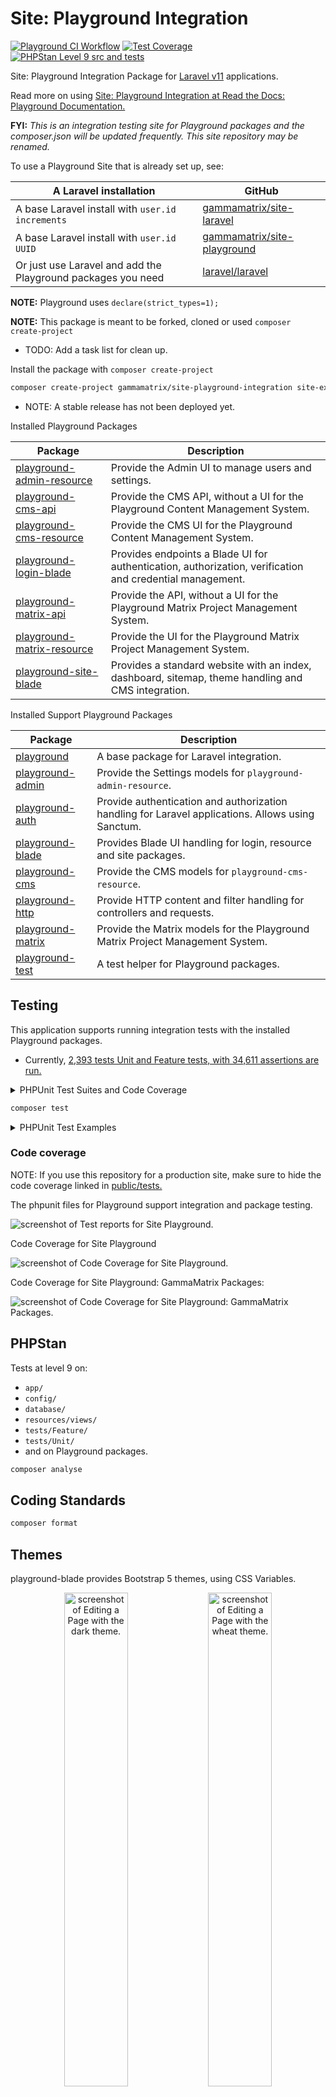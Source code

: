 # Site: Playground Integration

[![Playground CI Workflow](https://github.com/gammamatrix/site-playground-integration/actions/workflows/ci.yml/badge.svg?branch=develop)](https://raw.githubusercontent.com/gammamatrix/site-playground-integration/testing/develop/testdox.txt)
[![Test Coverage](https://img.shields.io/badge/coverage-%2087%25-brightgreen)]([tests](https://raw.githubusercontent.com/gammamatrix/site-playground-integration/testing/develop/testdox.txt))
[![PHPStan Level 9 src and tests](https://img.shields.io/badge/PHPStan-level%209-brightgreen)](.github/workflows/ci.yml#L120)
<!-- [![Playground on Packagist](https://img.shields.io/packagist/v/gammamatrix/site-playground-integration)](https://packagist.org/packages/gammamatrix/site-playground-integration) -->


Site: Playground Integration Package for [Laravel v11](https://laravel.com/docs/11.x) applications.

Read more on using [Site: Playground Integration at Read the Docs: Playground Documentation.](https://gammamatrix-playground.readthedocs.io/en/develop/applications/site-playground-integration.html)

**FYI:** *This is an integration testing site for Playground packages and the composer.json will be updated frequently. This site repository may be renamed.*

To use a Playground Site that is already set up, see:

| A Laravel installation | GitHub |
|------------------------|--------|
| A base Laravel install with `user.id increments` | [gammamatrix/site-laravel](https://github.com/gammamatrix/site-laravel) |
| A base Laravel install with `user.id UUID` | [gammamatrix/site-playground](https://github.com/gammamatrix/site-playground) |
| Or just use Laravel and add the Playground packages you need | [laravel/laravel](https://github.com/laravel) |

**NOTE:** Playground uses `declare(strict_types=1);`

**NOTE:** This package is meant to be forked, cloned or used `composer create-project`
- TODO: Add a task list for clean up.

Install the package with `composer create-project`

```sh
composer create-project gammamatrix/site-playground-integration site-example --stability dev
```
- NOTE: A stable release has not been deployed yet.

Installed Playground Packages

| Package | Description |
|---------|-------------|
| [playground-admin-resource](https://github.com/gammamatrix/playground-admin-resource) | Provide the Admin UI to manage users and settings. |
| [playground-cms-api](https://github.com/gammamatrix/playground-cms-api) | Provide the CMS API, without a UI for the Playground Content Management System. |
| [playground-cms-resource](https://github.com/gammamatrix/playground-cms-resource) | Provide the CMS UI for the Playground Content Management System. |
| [playground-login-blade](https://github.com/gammamatrix/playground-login-blade) | Provides endpoints a Blade UI for authentication, authorization, verification and credential management. |
| [playground-matrix-api](https://github.com/gammamatrix/playground-matrix-api) | Provide the API, without a UI for the Playground Matrix Project Management System. |
| [playground-matrix-resource](https://github.com/gammamatrix/playground-matrix-resource) | Provide the UI for the Playground Matrix Project Management System. |
| [playground-site-blade](https://github.com/gammamatrix/playground-site-blade) | Provides a standard website with an index, dashboard, sitemap, theme handling and CMS integration. |

Installed Support Playground Packages

| Package | Description |
|---------|-------------|
| [playground](https://github.com/gammamatrix/playground) | A base package for Laravel integration. |
| [playground-admin](https://github.com/gammamatrix/playground-admin) | Provide the Settings models for `playground-admin-resource`. |
| [playground-auth](https://github.com/gammamatrix/playground-auth) | Provide authentication and authorization handling for Laravel applications. Allows using Sanctum. |
| [playground-blade](https://github.com/gammamatrix/playground-blade) | Provides Blade UI handling for login, resource and site packages. |
| [playground-cms](https://github.com/gammamatrix/playground-cms) | Provide the CMS models for `playground-cms-resource`. |
| [playground-http](https://github.com/gammamatrix/playground-http) | Provide HTTP content and filter handling for controllers and requests. |
| [playground-matrix](https://github.com/gammamatrix/playground-matrix) | Provide the Matrix models for the Playground Matrix Project Management System. |
| [playground-test](https://github.com/gammamatrix/playground-test) | A test helper for Playground packages. |

## Testing

This application supports running integration tests with the installed Playground packages.
- Currently, [2,393 tests Unit and Feature tests, with 34,611 assertions are run.](https://raw.githubusercontent.com/gammamatrix/site-playground-integration/testing/develop/testdox.txt)


<details>

<summary>PHPUnit Test Suites and Code Coverage</summary>

```xml
<testsuites>
  <testsuite name="Unit">
    <directory>tests/Unit</directory>
    <directory>vendor/gammamatrix/playground/tests/Unit</directory>
    <directory>vendor/gammamatrix/playground-auth/tests/Unit</directory>
    <directory>vendor/gammamatrix/playground-blade/tests/Unit</directory>
    <directory>vendor/gammamatrix/playground-admin/tests/Unit</directory>
    <directory>vendor/gammamatrix/playground-admin-resource/tests/Unit</directory>
    <directory>vendor/gammamatrix/playground-cms/tests/Unit</directory>
    <directory>vendor/gammamatrix/playground-cms-resource/tests/Unit</directory>
    <directory>vendor/gammamatrix/playground-http/tests/Unit</directory>
    <directory>vendor/gammamatrix/playground-test/tests/Unit</directory>
  </testsuite>
  <testsuite name="Feature">
    <directory>tests/Feature</directory>
    <directory>vendor/gammamatrix/playground/tests/Feature</directory>
    <directory>vendor/gammamatrix/playground-auth/tests/Feature</directory>
    <directory>vendor/gammamatrix/playground-blade/tests/Feature</directory>
    <directory>vendor/gammamatrix/playground-admin/tests/Feature</directory>
    <directory>vendor/gammamatrix/playground-admin-resource/tests/Feature</directory>
    <directory>vendor/gammamatrix/playground-cms/tests/Feature</directory>
    <directory>vendor/gammamatrix/playground-cms-resource/tests/Feature</directory>
    <directory>vendor/gammamatrix/playground-login-blade/tests/Feature</directory>
    <directory>vendor/gammamatrix/playground-http/tests/Feature</directory>
    <directory>vendor/gammamatrix/playground-matrix/tests/Feature</directory>
    <directory>vendor/gammamatrix/playground-matrix-resource/tests/Feature</directory>
    <directory>vendor/gammamatrix/playground-site-blade/tests/Feature</directory>
    <directory>vendor/gammamatrix/playground-test/tests/Feature</directory>
  </testsuite>
</testsuites>

<source>
  <include>
    <directory>app</directory>
    <directory suffix=".php">vendor/gammamatrix/playground/src</directory>
    <directory suffix=".php">vendor/gammamatrix/playground-auth/src</directory>
    <directory suffix=".php">vendor/gammamatrix/playground-blade/src</directory>
    <directory suffix=".php">vendor/gammamatrix/playground-admin/src</directory>
    <directory suffix=".php">vendor/gammamatrix/playground-admin-resource/src</directory>
    <directory suffix=".php">vendor/gammamatrix/playground-cms/src</directory>
    <directory suffix=".php">vendor/gammamatrix/playground-cms-resource/src</directory>
    <directory suffix=".php">vendor/gammamatrix/playground-login-blade/src</directory>
    <directory suffix=".php">vendor/gammamatrix/playground-site-blade/src</directory>
    <directory suffix=".php">vendor/gammamatrix/playground-http/src</directory>
    <directory suffix=".php">vendor/gammamatrix/playground-matrix/src</directory>
    <directory suffix=".php">vendor/gammamatrix/playground-matrix-resource/src</directory>
    <directory suffix=".php">vendor/gammamatrix/playground-test/src</directory>
  </include>
</source>
```

</details>

```sh
composer test
```

<details>

<summary>PHPUnit Test Examples</summary>

```sh
phpunit --coverage-text --teamcity --filter 'PageRevision\\ModelTest::test_verify_model_relationships'
--testsuite Feature

phpunit --coverage-text --teamcity --filter 'Backlog\\ModelTest::test_verify_model_relationships' --testsuite Feature
```

```sh
phpunit --coverage-text --filter ModelTest
```

```sh
phpunit --coverage-text --filter RouteTest
```

```sh
phpunit --coverage-text --filter InstanceTest
```

```sh
phpunit --coverage-text --filter Policy
```

```sh
phpunit --coverage-text --filter Resource
```

```sh
phpunit --coverage-text  --filter Login
```

```sh
phpunit --coverage-text  --filter Cms
```

```sh
phpunit --coverage-text --filter Matrix
```

</details>



### Code coverage

NOTE: If you use this repository for a production site, make sure to hide the code coverage linked in [public/tests.](public/tests)

The phpunit files for Playground support integration and package testing.

<img src="https://raw.githubusercontent.com/gammamatrix/site-playground/develop/resources/docs/site-playground-tests-report.png" alt="screenshot of Test reports for Site Playground.">

Code Coverage for Site Playground

<img src="https://raw.githubusercontent.com/gammamatrix/site-playground/develop/resources/docs/site-playground-tests-report-cc.png" alt="screenshot of Code Coverage for Site Playground.">

Code Coverage for Site Playground: GammaMatrix Packages:

<img src="https://raw.githubusercontent.com/gammamatrix/site-playground/develop/resources/docs/site-playground-tests-report-cc-gammamatrix.png" alt="screenshot of Code Coverage for Site Playground: GammaMatrix Packages.">

## PHPStan

Tests at level 9 on:
- `app/`
- `config/`
- `database/`
- `resources/views/`
- `tests/Feature/`
- `tests/Unit/`
- and on Playground packages.

```sh
composer analyse
```

## Coding Standards

```sh
composer format
```

## Themes

playground-blade provides Bootstrap 5 themes, using CSS Variables.

<p align="center">
<img width="45%" src="https://raw.githubusercontent.com/gammamatrix/site-playground/develop/resources/docs/edit-page-theme-dark.png" alt="screenshot of Editing a Page with the dark theme.">
<img width="45%" src="https://raw.githubusercontent.com/gammamatrix/site-playground/develop/resources/docs/edit-page-theme-wheat.png" alt="screenshot of Editing a Page with the wheat theme.">
</p>

<img src="https://raw.githubusercontent.com/gammamatrix/site-playground/develop/resources/docs/sitemap-theme-wheat.png" alt="screenshot of the sitemap with the wheat theme.">


## `artisan about`

Playground provides information in the `artisan about` command.

<img src="https://raw.githubusercontent.com/gammamatrix/site-playground/develop/resources/docs/artisan-about-site-playground.png" alt="screenshot of artisan about command with Site Playground.">

## Dev Notes

### GitHub Actions

timkrase/phpunit-coverage-badge is disabled
- The `output/converage.php` file is too large for a standard GitHub files (over 100MB)
- See [Git Large File Storage: An open source Git extension for versioning large files](https://git-lfs.com/)
- Advanced configuration would be needed because [peaceiris/actions-gh-pages@v3](https://github.com/peaceiris/actions-gh-pages) is used for the temporary CI branches.
- waiting for peaceiris/actions-gh-pages@v4.

### PHPUnit Testing

For now, we will have testing stop if an error is encountered:
```
stopOnError="true"
stopOnFailure="true"
```

## Changelog

Please see [CHANGELOG](CHANGELOG.md) for more information on what has changed recently.

## Credits

- [Jeremy Postlethwaite](https://github.com/gammamatrix)

## License

The MIT License (MIT). Please see [License File](LICENSE.md) for more information.
